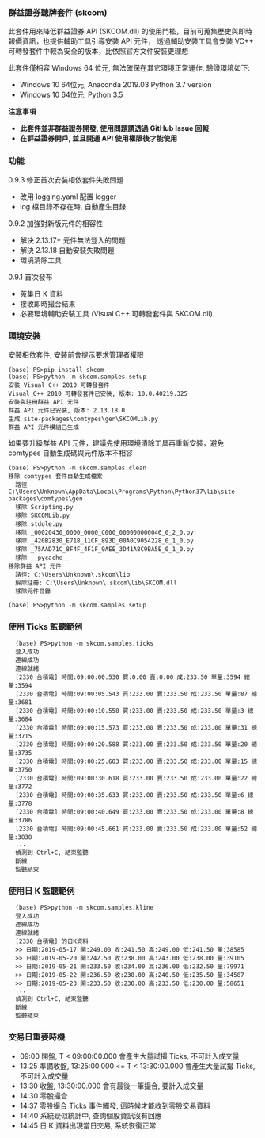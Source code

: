 ### 群益證券聽牌套件 (skcom)

此套件用來降低群益證券 API (SKCOM.dll) 的使用門檻，目前可蒐集歷史與即時報價資訊，也提供輔助工具引導安裝 API 元件，
透過輔助安裝工具會安裝 VC++ 可轉發套件中較為安全的版本，比依照官方文件安裝更理想

此套件僅相容 Windows 64 位元, 無法確保在其它環境正常運作, 驗證環境如下:

- Windows 10 64位元, Anaconda 2019.03 Python 3.7 version
- Windows 10 64位元, Python 3.5

**注意事項**

- **此套件並非群益證券開發, 使用問題請透過 GitHub Issue 回報**
- **在群益證券開戶, 並且開通 API 使用權限後才能使用**

### 功能

0.9.3 修正首次安裝相依套件失敗問題

- 改用 logging.yaml 配置 logger
- log 檔目錄不存在時, 自動產生目錄

0.9.2 加強對新版元件的相容性

- 解決 2.13.17+ 元件無法登入的問題
- 解決 2.13.18 自動安裝失敗問題
- 環境清除工具

0.9.1 首次發布

- 蒐集日 K 資料
- 接收即時撮合結果
- 必要環境輔助安裝工具 (Visual C++ 可轉發套件與 SKCOM.dll)

### 環境安裝

安裝相依套件, 安裝前會提示要求管理者權限

```
(base) PS>pip install skcom
(base) PS>python -m skcom.samples.setup
安裝 Visual C++ 2010 可轉發套件
Visual C++ 2010 可轉發套件已安裝, 版本: 10.0.40219.325
安裝與註冊群益 API 元件
群益 API 元件已安裝, 版本: 2.13.18.0
生成 site-packages\comtypes\gen\SKCOMLib.py
群益 API 元件模組已生成
```

如果要升級群益 API 元件，建議先使用環境清除工具再重新安裝，避免 comtypes 自動生成碼與元件版本不相容

```
(base) PS>python -m skcom.samples.clean
移除 comtypes 套件自動生成檔案
  路徑 C:\Users\Unknown\AppData\Local\Programs\Python\Python37\lib\site-packages\comtypes\gen
  移除 Scripting.py
  移除 SKCOMLib.py
  移除 stdole.py
  移除 _00020430_0000_0000_C000_000000000046_0_2_0.py
  移除 _420B2830_E718_11CF_893D_00A0C9054228_0_1_0.py
  移除 _75AAD71C_8F4F_4F1F_9AEE_3D41A8C9BA5E_0_1_0.py
  移除 __pycache__
移除群益 API 元件
  路徑: C:\Users\Unknown\.skcom\lib
  解除註冊: C:\Users\Unknown\.skcom\lib\SKCOM.dll
  移除元件目錄

(base) PS>python -m skcom.samples.setup
```


### 使用 Ticks 監聽範例

```
  (base) PS>python -m skcom.samples.ticks
  登入成功
  連線成功
  連線就緒
  [2330 台積電] 時間:09:00:00.530 買:0.00 賣:0.00 成:233.50 單量:3594 總量:3594
  [2330 台積電] 時間:09:00:05.543 買:233.00 賣:233.50 成:233.50 單量:87 總量:3681
  [2330 台積電] 時間:09:00:10.558 買:233.00 賣:233.50 成:233.50 單量:3 總量:3684
  [2330 台積電] 時間:09:00:15.573 買:233.00 賣:233.50 成:233.00 單量:31 總量:3715
  [2330 台積電] 時間:09:00:20.588 買:233.00 賣:233.50 成:233.50 單量:20 總量:3735
  [2330 台積電] 時間:09:00:25.603 買:233.00 賣:233.50 成:233.00 單量:15 總量:3750
  [2330 台積電] 時間:09:00:30.618 買:233.00 賣:233.50 成:233.00 單量:22 總量:3772
  [2330 台積電] 時間:09:00:35.633 買:233.00 賣:233.50 成:233.50 單量:6 總量:3778
  [2330 台積電] 時間:09:00:40.649 買:233.00 賣:233.50 成:233.00 單量:8 總量:3786
  [2330 台積電] 時間:09:00:45.661 買:233.00 賣:233.50 成:233.00 單量:52 總量:3838
  ...
  偵測到 Ctrl+C, 結束監聽
  斷線
  監聽結束
```

### 使用日 K 監聽範例

```
  (base) PS>python -m skcom.samples.kline
  登入成功
  連線成功
  連線就緒
  [2330 台積電] 的日K資料
  >> 日期:2019-05-17 開:249.00 收:241.50 高:249.00 低:241.50 量:38585
  >> 日期:2019-05-20 開:242.50 收:238.00 高:243.00 低:238.00 量:39105
  >> 日期:2019-05-21 開:233.50 收:234.00 高:236.00 低:232.50 量:79971
  >> 日期:2019-05-22 開:236.50 收:238.00 高:240.50 低:235.50 量:34587
  >> 日期:2019-05-23 開:233.50 收:230.00 高:233.50 低:230.00 量:58651
  ...
  偵測到 Ctrl+C, 結束監聽
  斷線
  監聽結束
```

### 交易日重要時機

- 09:00 開盤, T < 09:00:00.000 會產生大量試撮 Ticks, 不可計入成交量
- 13:25 準備收盤, 13:25:00.000 <= T < 13:30:00.000 會產生大量試撮 Ticks, 不可計入成交量
- 13:30 收盤, 13:30:00.000 會有最後一筆撮合, 要計入成交量
- 14:30 零股撮合
- 14:37 零股撮合 Ticks 事件觸發, 這時候才能收到零股交易資料
- 14:40 系統疑似統計中, 查詢個股資訊沒有回應
- 14:45 日 K 資料出現當日交易, 系統恢復正常
